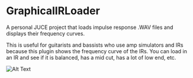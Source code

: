 # GraphicalIRLoader
A personal JUCE project that loads impulse response .WAV files and displays their frequency curves.

This is useful for guitarists and bassists who use amp simulators and IRs because this plugin shows the frequency curve of the IRs.  You can load in an IR and see if it is balanced, has a mid cut, has a lot of low end, etc.  

![Alt Text](https://media.giphy.com/media/kD5cQ2uVFMma8PSlFW/giphy.gif)
